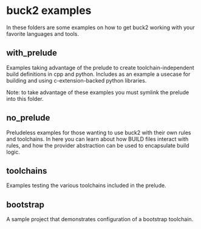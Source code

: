 # buck2 examples

In these folders are some examples on how to get buck2 working with your
favorite languages and tools.

## with_prelude

Examples taking advantage of the prelude to create toolchain-independent build
definitions in cpp and python. Includes as an example a usecase for building and
using c-extension-backed python libraries.

Note: to take advantage of these examples you must symlink the prelude into this
folder.

## no_prelude

Preludeless examples for those wanting to use buck2 with their own rules and
toolchains. In here you can learn about how BUILD files interact with rules, and
how the provider abstraction can be used to encapsulate build logic.

## toolchains

Examples testing the various toolchains included in the prelude.

## bootstrap

A sample project that demonstrates configuration of a bootstrap toolchain.
